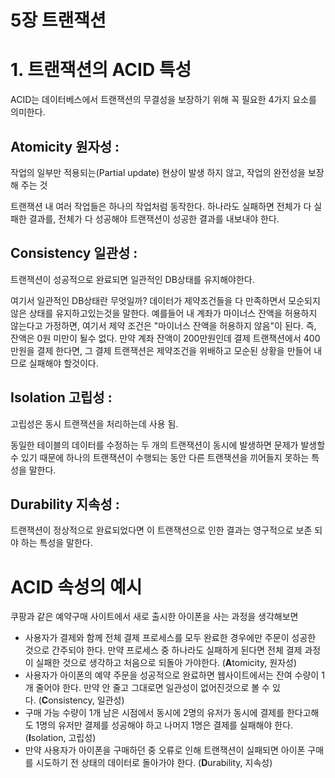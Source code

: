 # 5장 트랜잭션

# 1. 트랜잭션의 ACID 특성

ACID는 데이터베스에서 트랜잭션의 무결성을 보장하기 위해 꼭 필요한 4가지 요소를 의미한다.

## Atomicity 원자성 :

작업의 일부만 적용되는(Partial update) 현상이 발생 하지 않고, 작업의 완전성을 보장해 주는 것

트랜잭션 내 여러 작업들은 하나의 작업처럼 동작한다. 하나라도 실패하면 전체가 다 실패한 결과를, 전체가 다 성공해야 트랜잭션이 성공한 결과를 내보내야 한다.

## Consistency 일관성 :

트랜잭션이 성공적으로 완료되면 일관적인 DB상태를 유지해야한다.

여기서 일관적인 DB상태란 무엇일까? 데이터가 제약조건들을 다 만족하면서 모순되지 않은 상태를 유지하고있는것을 말한다. 예를들어 내 계좌가 마이너스 잔액을 허용하지 않는다고 가정하면, 여기서 제약 조건은 "마이너스 잔액을 허용하지 않음"이 된다. 즉, 잔액은 0원 미만이 될수 없다. 만약 계좌 잔액이 200만원인데 결제 트랜잭션에서 400만원을 결제 한다면, 그 결제 트랜잭션은 제약조건을 위배하고 모순된 상황을 만들어 내므로 실패해야 할것이다.

## Isolation 고립성 :

고립성은 동시 트랜잭션을 처리하는데 사용 됨.

동일한 테이블의 데이터를 수정하는 두 개의 트랜잭션이 동시에 발생하면 문제가 발생할 수 있기 때문에 하나의 트랜잭션이 수행되는 동안 다른 트랜잭션을 끼어들지 못하는 특성을 말한다.

## Durability 지속성 :

트랜잭션이 정상적으로 완료되었다면 이 트랜잭션으로 인한 결과는 영구적으로 보존 되야 하는 특성을 말한다.

# ACID 속성의 예시

쿠팡과 같은 예약구매 사이트에서 새로 출시한 아이폰을 사는 과정을 생각해보면

- 사용자가 결제와 함께 전체 결제 프로세스를 모두 완료한 경우에만 주문이 성공한 것으로 간주되야 한다. 만약 프로세스 중 하나라도 실패하게 된다면 전체 결제 과정이 실패한 것으로 생각하고 처음으로 되돌아 가야한다. (**A**tomicity, 원자성)
- 사용자가 아이폰의 예약 주문을 성공적으로 완료하면 웹사이트에서는 잔여 수량이 1개 줄어야 한다. 만약 안 줄고 그대로면 일관성이 없어진것으로 볼 수 있다. (**C**onsistency, 일관성)
- 구매 가능 수량이 1개 남은 시점에서 동시에 2명의 유저가 동시에 결제를 한다고해도 1명의 유저만 결제를 성공해야 하고 나머지 1명은 결제를 실패해야 한다.(**I**solation, 고립성)
- 만약 사용자가 아이폰을 구매하던 중 오류로 인해 트랜잭션이 실패되면 아이폰 구매를 시도하기 전 상태의 데이터로 돌아가야 한다. (**D**urability, 지속성)